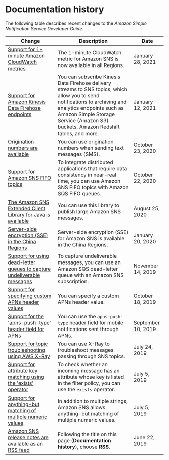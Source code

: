 # Documentation history<a name="sns-release-notes"></a>

The following table describes recent changes to the *Amazon Simple Notification Service Developer Guide*\. 

| Change | Description | Date | 
| --- |--- |--- |
| [Support for 1\-minute Amazon CloudWatch metrics](https://docs.aws.amazon.com/sns/latest/dg/sns-monitoring-using-cloudwatch.html) | The 1\-minute CloudWatch metric for Amazon SNS is now available in all Regions\. | January 28, 2021 | 
| [Support for Amazon Kinesis Data Firehose endpoints](https://docs.aws.amazon.com/sns/latest/dg/sns-firehose-as-subscriber.html) | You can subscribe Kinesis Data Firehose delivery streams to SNS topics, which allow you to send notifications to archiving and analytics endpoints such as Amazon Simple Storage Service \(Amazon S3\) buckets, Amazon Redshift tables, and more\. | January 12, 2021 | 
| [Origination numbers are available](https://docs.aws.amazon.com/sns/latest/dg/sms_publish-to-phone.html) | You can use origination numbers when sending text messages \(SMS\)\. | October 23, 2020 | 
| [Support for Amazon SNS FIFO topics](https://docs.aws.amazon.com/sns/latest/dg/sns-fifo-topics.html) | To integrate distributed applications that require data consistency in near\-real time, you can use Amazon SNS FIFO topics with Amazon SQS FIFO queues\. | October 22, 2020 | 
| [The Amazon SNS Extended Client Library for Java is available](https://docs.aws.amazon.com/sns/latest/dg/large-message-payloads.html) | You can use this library to publish large Amazon SNS messages\. | August 25, 2020 | 
| [Server\-side encryption \(SSE\) in the China Regions](https://docs.aws.amazon.com/sns/latest/dg/sns-server-side-encryption.html) | Server\-side encryption \(SSE\) for Amazon SNS is available in the China Regions\. | January 20, 2020 | 
| [Support for using dead\-letter queues to capture undeliverable messages](https://docs.aws.amazon.com/sns/latest/dg/sns-dead-letter-queues.html) | To capture undeliverable messages, you can use an Amazon SQS dead\-letter queue with an Amazon SNS subscription\. | November 14, 2019 | 
| [Support for specifying custom APNs header values](https://docs.aws.amazon.com/sns/latest/dg/sns-send-custom-platform-specific-payloads-mobile-devices.html#specify-custom-header-value) | You can specify a custom APNs header value\. | October 18, 2019 | 
| [Support for the 'apns\-push\-type' header field for APNs](https://docs.aws.amazon.com/sns/latest/dg/sns-send-custom-platform-specific-payloads-mobile-devices.html) | You can use the `apns-push-type` header field for mobile notifications sent through APNs\. | September 10, 2019 | 
| [Support for topic troubleshooting using AWS X\-Ray](https://docs.aws.amazon.com/sns/latest/dg/sns-troubleshooting.html#sns-troubleshooting-using-x-ray) | You can use X\-Ray to troubleshoot messages passing through SNS topics\. | July 24, 2019 | 
| [Support for attribute key matching using the 'exists' operator](https://docs.aws.amazon.com/sns/latest/dg/sns-subscription-filter-policies.html#attribute-key-matching) | To check whether an incoming message has an attribute whose key is listed in the filter policy, you can use the `exists` operator\. | July 5, 2019 | 
| [Support for anything\-but matching of multiple numeric values](https://docs.aws.amazon.com/sns/latest/dg/sns-subscription-filter-policies.html#numeric-anything-but-matching) | In addition to multiple strings, Amazon SNS allows anything\-but matching of multiple numeric values\. | July 5, 2019 | 
| [Amazon SNS release notes are available as an RSS feed](https://docs.aws.amazon.com/sns/latest/dg/sns-release-notes.html) | Following the title on this page \(**Documentation history**\), choose **RSS**\. | June 22, 2019 | 